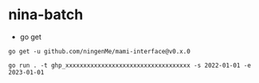 # nina-batch

- go get
```shell
go get -u github.com/ningenMe/mami-interface@v0.x.0
```

```shell
go run . -t ghp_xxxxxxxxxxxxxxxxxxxxxxxxxxxxxxxxxxx -s 2022-01-01 -e 2023-01-01
```